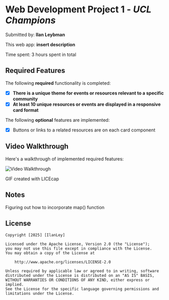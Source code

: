 # Web Development Project 1 - *UCL Champions*

Submitted by: **Ilan Leybman**

This web app: **insert description**

Time spent: 3 hours spent in total

## Required Features

The following **required** functionality is completed:

- [X] **There is a unique theme for events or resources relevant to a specific community**
- [X] **At least 10 unique resources or events are displayed in a responsive card format**

The following **optional** features are implemented:

- [X] Buttons or links to a related resources are on each card component

## Video Walkthrough

Here's a walkthrough of implemented required features:

![Video Walkthrough](./public/ucl.gif "Video Walkthrough")

GIF created with LICEcap

## Notes

Figuring out how to incorporate map() function

## License

    Copyright [2025] [IlanLey]

    Licensed under the Apache License, Version 2.0 (the "License");
    you may not use this file except in compliance with the License.
    You may obtain a copy of the License at

        http://www.apache.org/licenses/LICENSE-2.0

    Unless required by applicable law or agreed to in writing, software
    distributed under the License is distributed on an "AS IS" BASIS,
    WITHOUT WARRANTIES OR CONDITIONS OF ANY KIND, either express or implied.
    See the License for the specific language governing permissions and
    limitations under the License.
